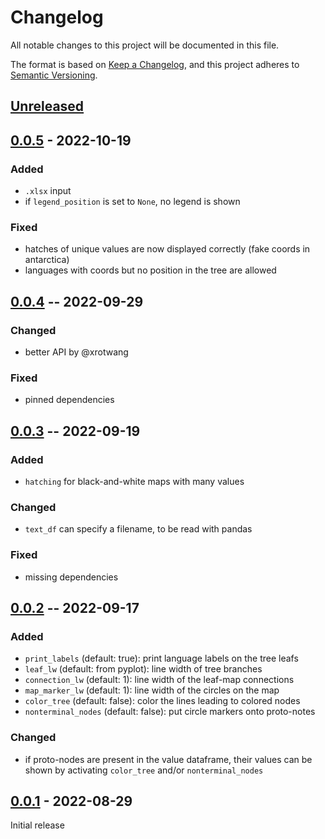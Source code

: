 # Changelog
All notable changes to this project will be documented in this file.

The format is based on [Keep a Changelog](https://keepachangelog.com/en/1.0.0/),
and this project adheres to [Semantic Versioning](https://semver.org/spec/v2.0.0.html).

## [Unreleased]

## [0.0.5] - 2022-10-19

### Added
* `.xlsx` input
* if `legend_position` is set to `None`, no legend is shown

### Fixed
* hatches of unique values are now displayed correctly (fake coords in antarctica)
* languages with coords but no position in the tree are allowed

## [0.0.4] -- 2022-09-29

### Changed
* better API by @xrotwang

### Fixed
* pinned dependencies

## [0.0.3] -- 2022-09-19

### Added
* `hatching` for black-and-white maps with many values

### Changed
* `text_df` can specify a filename, to be read with pandas

### Fixed
* missing dependencies

## [0.0.2] -- 2022-09-17

### Added
* `print_labels` (default: true): print language labels on the tree leafs
* `leaf_lw` (default: from pyplot): line width of tree branches
* `connection_lw` (default: 1): line width of the leaf-map connections
* `map_marker_lw` (default: 1): line width of the circles on the map
* `color_tree` (default: false): color the lines leading to colored nodes
* `nonterminal_nodes` (default: false): put circle markers onto proto-notes

### Changed
* if proto-nodes are present in the value dataframe, their values can be shown by activating `color_tree` and/or `nonterminal_nodes`

## [0.0.1] - 2022-08-29

Initial release

[Unreleased]: https://github.com/fmatter/lingtreemaps/compare/v0.0.5...HEAD
[0.0.5]: https://github.com/fmatter/lingtreemaps/compare/0.0.4...v0.0.5
[0.0.4]: https://github.com/fmatter/lingtreemaps/releases/tag/0.0.4
[0.0.3]: https://github.com/fmatter/lingtreemaps/releases/tag/0.0.3
[0.0.2]: https://github.com/fmatter/lingtreemaps/releases/tag/0.0.2
[0.0.1]: https://github.com/fmatter/lingtreemaps/releases/tag/0.0.1
